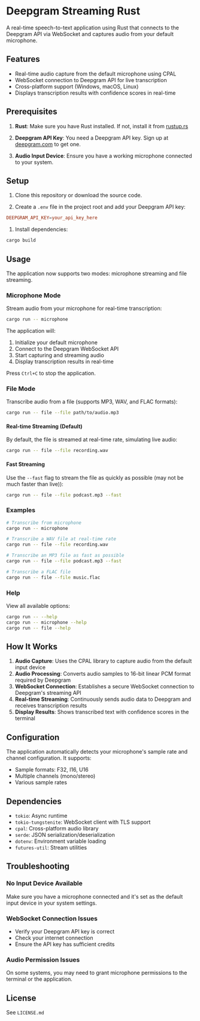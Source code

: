 # Deepgram Streaming Rust

A real-time speech-to-text application using Rust that connects to the Deepgram API via WebSocket and captures audio from your default microphone.

## Features

- Real-time audio capture from the default microphone using CPAL
- WebSocket connection to Deepgram API for live transcription
- Cross-platform support (Windows, macOS, Linux)
- Displays transcription results with confidence scores in real-time

## Prerequisites

1. **Rust**: Make sure you have Rust installed. If not, install it from [rustup.rs](https://rustup.rs/)

2. **Deepgram API Key**: You need a Deepgram API key. Sign up at [deepgram.com](https://deepgram.com) to get one.

3. **Audio Input Device**: Ensure you have a working microphone connected to your system.

## Setup

1. Clone this repository or download the source code.

2. Create a `.env` file in the project root and add your Deepgram API key:

```toml
DEEPGRAM_API_KEY=your_api_key_here
```

1. Install dependencies:

```bash
cargo build
```

## Usage

The application now supports two modes: microphone streaming and file streaming.

### Microphone Mode

Stream audio from your microphone for real-time transcription:

```bash
cargo run -- microphone
```

The application will:

1. Initialize your default microphone
2. Connect to the Deepgram WebSocket API
3. Start capturing and streaming audio
4. Display transcription results in real-time

Press `Ctrl+C` to stop the application.

### File Mode

Transcribe audio from a file (supports MP3, WAV, and FLAC formats):

```bash
cargo run -- file --file path/to/audio.mp3
```

#### Real-time Streaming (Default)

By default, the file is streamed at real-time rate, simulating live audio:

```bash
cargo run -- file --file recording.wav
```

#### Fast Streaming

Use the `--fast` flag to stream the file as quickly as possible (may not be much faster than live)):

```bash
cargo run -- file --file podcast.mp3 --fast
```

### Examples

```bash
# Transcribe from microphone
cargo run -- microphone

# Transcribe a WAV file at real-time rate
cargo run -- file --file recording.wav

# Transcribe an MP3 file as fast as possible
cargo run -- file --file podcast.mp3 --fast

# Transcribe a FLAC file
cargo run -- file --file music.flac
```

### Help

View all available options:

```bash
cargo run -- --help
cargo run -- microphone --help
cargo run -- file --help
```

## How It Works

1. **Audio Capture**: Uses the CPAL library to capture audio from the default input device
2. **Audio Processing**: Converts audio samples to 16-bit linear PCM format required by Deepgram
3. **WebSocket Connection**: Establishes a secure WebSocket connection to Deepgram's streaming API
4. **Real-time Streaming**: Continuously sends audio data to Deepgram and receives transcription results
5. **Display Results**: Shows transcribed text with confidence scores in the terminal

## Configuration

The application automatically detects your microphone's sample rate and channel configuration. It supports:

- Sample formats: F32, I16, U16
- Multiple channels (mono/stereo)
- Various sample rates

## Dependencies

- `tokio`: Async runtime
- `tokio-tungstenite`: WebSocket client with TLS support
- `cpal`: Cross-platform audio library
- `serde`: JSON serialization/deserialization
- `dotenv`: Environment variable loading
- `futures-util`: Stream utilities

## Troubleshooting

### No Input Device Available

Make sure you have a microphone connected and it's set as the default input device in your system settings.

### WebSocket Connection Issues

- Verify your Deepgram API key is correct
- Check your internet connection
- Ensure the API key has sufficient credits

### Audio Permission Issues

On some systems, you may need to grant microphone permissions to the terminal or the application.

## License

See `LICENSE.md`
